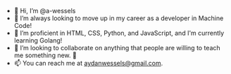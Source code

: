 - 👋 Hi, I’m @a-wessels
- 👀 I’m always looking to move up in my career as a developer in Machine Code!
- 🌱 I’m proficient in HTML, CSS, Python, and JavaScript, and I'm currently learning Golang!
- 💞️ I’m looking to collaborate on anything that people are willing to teach me something new. 🙂
- 📫 You can reach me at aydanwessels@gmail.com.

